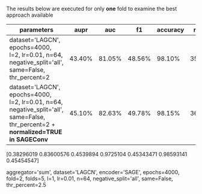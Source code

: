 The results below are executed for only **one** fold to examine the best approach available


| parameters | aupr | auc | f1 | accuracy | recall | specificity | precision | 
| - | - | - | - | - | - | - | - | 
|dataset='LAGCN', epochs=4000, l=2, lr=0.01, n=64, negative_split='all', same=False, thr_percent=2 | 43.40% | 81.05% | 48.56% | 98.10% | 35.54% | 99.71% | 76.63% |
|dataset='LAGCN', epochs=4000, l=2, lr=0.01, n=64, negative_split='all', same=False, thr_percent=2 + **normalized=TRUE in SAGEConv** | 45.10% | 82.63% | 49.78% | 98.15% | 36.38% | 99.74% | 78.82% |

[0.38296019 0.83600576 0.4539894  0.9725104  0.45343471 0.98593141
 0.45454547]

aggregator='sum', dataset='LAGCN', encoder='SAGE', epochs=4000, fold=2, folds=5, l=1, lr=0.01, n=64, negative_split='all', same=False, thr_percent=2.5